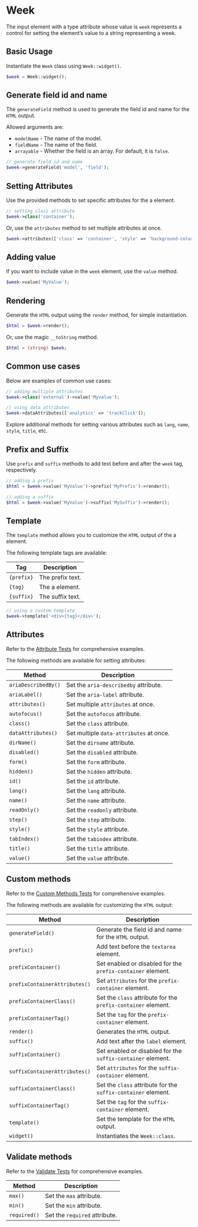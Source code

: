 # Week

The input element with a type attribute whose value is `week` represents a control for setting the element’s value to
a string representing a week.

## Basic Usage

Instantiate the `Week` class using `Week::widget()`.

```php
$week = Week::widget();
```

## Generate field id and name

The `generateField` method is used to generate the field id and name for the `HTML` output.

Allowed arguments are:

- `modelName` - The name of the model.
- `fieldName` - The name of the field.
- `arrayable` - Whether the field is an array. For default, it is `false`.

```php
// generate field id and name
$week->generateField('model', 'field');
```

## Setting Attributes

Use the provided methods to set specific attributes for the a element.

```php
// setting class attribute
$week->class('container');
```

Or, use the `attributes` method to set multiple attributes at once.

```php
$week->attributes(['class' => 'container', 'style' => 'background-color: #eee;']);
```

## Adding value

If you want to include value in the `week` element, use the `value` method.

```php
$week->value('MyValue');
```

## Rendering

Generate the `HTML` output using the `render` method, for simple instantiation. 

```php
$html = $week->render();
```

Or, use the magic `__toString` method.

```php
$html = (string) $week;
```

## Common use cases

Below are examples of common use cases:

```php
// adding multiple attributes
$week->class('external')->value('Myvalue');

// using data attributes
$week->dataAttributes(['analytics' => 'trackClick']);
```

Explore additional methods for setting various attributes such as `lang`, `name`, `style`, `title`, etc.

## Prefix and Suffix

Use `prefix` and `suffix` methods to add text before and after the `week` tag, respectively.

```php
// adding a prefix
$html = $week->value('MyValue')->prefix('MyPrefix')->render();

// adding a suffix
$html = $week->value('MyValue')->suffix('MySuffix')->render();
```

## Template

The `template` method allows you to customize the `HTML` output of the a element.

The following template tags are available:

| Tag        | Description      |
| ---------- | ---------------- |
| `{prefix}` | The prefix text. |
| `{tag}`    | The a element.   |
| `{suffix}` | The suffix text. |

```php
// using a custom template
$week->template('<div>{tag}</div>');
```

## Attributes

Refer to the [Attribute Tests](https://github.com/php-forge/html/blob/main/tests/Input/Week/AttributeTest.php) for 
comprehensive examples.

The following methods are available for setting attributes:

| Method             | Description                                                                                     |
| ------------------ | ----------------------------------------------------------------------------------------------- |
| `ariaDescribedBy()`| Set the `aria-describedby` attribute.                                                           |
| `ariaLabel()`      | Set the `aria-label` attribute.                                                                 |
| `attributes()`     | Set multiple `attributes` at once.                                                              |
| `autofocus()`      | Set the `autofocus` attribute.                                                                  |
| `class()`          | Set the `class` attribute.                                                                      |
| `dataAttributes()` | Set multiple `data-attributes` at once.                                                         |
| `dirName()`        | Set the `dirname` attribute.                                                                    |
| `disabled()`       | Set the `disabled` attribute.                                                                   |
| `form()`           | Set the `form` attribute.                                                                       |
| `hidden()`         | Set the `hidden` attribute.                                                                     |
| `id()`             | Set the `id` attribute.                                                                         |
| `lang()`           | Set the `lang` attribute.                                                                       |
| `name()`           | Set the `name` attribute.                                                                       |
| `readOnly()`       | Set the `readonly` attribute.                                                                   |
| `step()`           | Set the `step` attribute.                                                                       |
| `style()`          | Set the `style` attribute.                                                                      |
| `tabIndex()`       | Set the `tabindex` attribute.                                                                   |
| `title()`          | Set the `title` attribute.                                                                      |
| `value()`          | Set the `value` attribute.                                                                      |

## Custom methods

Refer to the [Custom Methods Tests](https://github.com/php-forge/html/blob/main/tests/Input/Week/CustomMethodTest.php) 
for comprehensive examples.

The following methods are available for customizing the `HTML` output:

| Method                       | Description                                                                           |
| ---------------------------- | ------------------------------------------------------------------------------------- |
| `generateField()`           | Generate the field id and name for the `HTML` output.                                  |
| `prefix()`                   | Add text before the `textarea` element.                                               |
| `prefixContainer()`          | Set enabled or disabled for the `prefix-container` element.                           |
| `prefixContainerAttributes()`| Set `attributes` for the `prefix-container` element.                                  |                                            
| `prefixContainerClass()`     | Set the `class` attribute for the `prefix-container` element.                         |
| `prefixContainerTag()`       | Set the `tag` for the `prefix-container` element.                                     |
| `render()`                   | Generates the `HTML` output.                                                          |
| `suffix()`                   | Add text after the `label` element.                                                   |
| `suffixContainer()`          | Set enabled or disabled for the `suffix-container` element.                           |
| `suffixContainerAttributes()`| Set `attributes` for the `suffix-container` element.                                  |
| `suffixContainerClass()`     | Set the `class` attribute for the `suffix-container` element.                         |
| `suffixContainerTag()`       | Set the `tag` for the `suffix-container` element.                                     |
| `template()`                 | Set the template for the `HTML` output.                                               |
| `widget()`                   | Instantiates the `Week::class`.                                                       |

## Validate methods

Refer to the [Validate Tests](https://github.com/php-forge/html/blob/main/tests/Input/Week/ValidateTest.php) for
comprehensive examples.

| Method         | Description                                                                                         |
| -------------- | --------------------------------------------------------------------------------------------------- |
| `max()`        | Set the `max` attribute.                                                                            |
| `min()`        | Set the `min` attribute.                                                                            |
| `required()`   | Set the `required` attribute.                                                                       |
